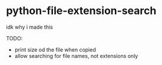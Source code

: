# python-file-extension-search
idk why i made this

TODO:
  - print size od the file when copied
  - allow searching for file names, not extensions only
